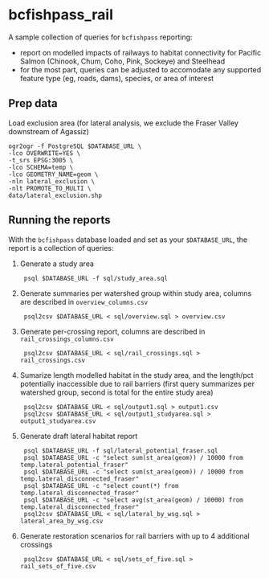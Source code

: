 # bcfishpass_rail

A sample collection of queries for `bcfishpass` reporting:

- report on modelled impacts of railways to habitat connectivity for Pacific Salmon (Chinook, Chum, Coho, Pink, Sockeye) and Steelhead
- for the most part, queries can be adjusted to accomodate any supported feature type (eg, roads, dams), species, or area of interest

## Prep data

Load exclusion area (for lateral analysis, we exclude the Fraser Valley downstream of Agassiz)
    
    ogr2ogr -f PostgreSQL $DATABASE_URL \
    -lco OVERWRITE=YES \
    -t_srs EPSG:3005 \
    -lco SCHEMA=temp \
    -lco GEOMETRY_NAME=geom \
    -nln lateral_exclusion \
    -nlt PROMOTE_TO_MULTI \
    data/lateral_exclusion.shp

## Running the reports

With the `bcfishpass` database loaded and set as your `$DATABASE_URL`, the report is a collection of queries:

1. Generate a study area

        psql $DATABASE_URL -f sql/study_area.sql

2. Generate summaries per watershed group within study area, columns are described in `overview_columns.csv`

        psql2csv $DATABASE_URL < sql/overview.sql > overview.csv

3. Generate per-crossing report, columns are described in `rail_crossings_columns.csv`

        psql2csv $DATABASE_URL < sql/rail_crossings.sql > rail_crossings.csv

4. Sumarize length modelled habitat in the study area, and the length/pct potentially inaccessible due to rail barriers (first query summarizes per watershed group, second is total for the entire study area)

        psql2csv $DATABASE_URL < sql/output1.sql > output1.csv
        psql2csv $DATABASE_URL < sql/output1_studyarea.sql > output1_studyarea.csv

5. Generate draft lateral habitat report

        psql $DATABASE_URL -f sql/lateral_potential_fraser.sql 
        psql $DATABASE_URL -c "select sum(st_area(geom)) / 10000 from temp.lateral_potential_fraser"
        psql $DATABASE_URL -c "select sum(st_area(geom)) / 10000 from temp.lateral_disconnected_fraser"
        psql $DATABASE_URL -c "select count(*) from temp.lateral_disconnected_fraser"
        psql $DATABASE_URL -c "select avg(st_area(geom) / 10000) from temp.lateral_disconnected_fraser"
        psql2csv $DATABASE_URL < sql/lateral_by_wsg.sql > lateral_area_by_wsg.csv

6. Generate restoration scenarios for rail barriers with up to 4 additional crossings

        psql2csv $DATABASE_URL < sql/sets_of_five.sql > rail_sets_of_five.csv
